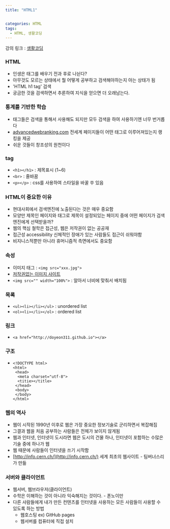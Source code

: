 ```yaml
---
title: "HTML1"


categories: HTML
tags:
  - HTML, 생활코딩
---
```


강의 링크 : [생활코딩](https://opentutorials.org/course/3084)

### HTML

- 인생은 태그를 배우기 전과 후로 나뉜다?
- 아무것도 모르는 상태에서 뭘 어떻게 공부하고 검색해야하는지 아는 상태가 됨
- 'HTML h1 tag' 검색
- 궁금한 것을 검색하면서 추론하여 지식을 얻으면 더 오래남는다.

### 통계를 기반한 학습

- 태그들은 검색을 통해서 사용해도 되지만 모두 검색을 하여 사용하기엔 너무 번거롭다
- [advancedwebranking.com](advancedwebranking.com) 전세계 페이지들이 어떤 태그로 이루어져있는지 랭킹을 제공
- 쉬운 것들이 창조성의 원천이다

### **tag**

- `<h1></h1>` : 제목표시 (1~6)
- `<br>` : 줄바꿈
- `<p></p>` : css를 사용하여 스타일을 바꿀 쑤 있음

### HTML이 중요한 이유

- 현대사회에서 검색엔진에 노출된다는 것은 매우 중요함
- 모양만 제목인 페이지와 태그로 제목이 설정되있는 페이지 중에 어떤 페이지가 검색 엔진에게 선택받을까?
- 웹의 핵심 철학은 접근성, 웹은 저작권이 없는 공공재
- 접근성 accessibility 신체적인 장애가 있는 사람들도 접근이 쉬워야함
- 비지니스적뿐만 아니라 휴머니즘적 측면에서도 중요함

### 속성

- 이미지 태그 : `<img src="xxx.jpg">`
- [저작권없는 이미지 사이트](unsplash.com)
- `<img src="" width="100%">` : 알아서 너비에 맞춰서 배치됨

### 목록

- `<ul><li></li></ul>` : unordered list
- `<ol><li></li></ol>` : ordered list

### 링크

- `<a href="http://doyeon311.github.io"></a>`

### 구조

- ```
  <!DOCTYPE html>
  <html>
   <head>
    <meta charset="utf-8">
    <titie></title>
   </head>
   <body>
   </body>
  </html>
  ```

### 웹의 역사

- 웹이 시작된 1990년 이후로 웹은 가장 중요한 정보기술로 군리하면서 복잡해짐
- 그결과 웹을 처음 공부하는 사람들은 전체가 보이지 않게됨
- 웹과 인터넷, 인터넷이 도시라면 웹은 도시의 건물 하나, 인터넷이 포함하는 수많은 기술 중에 하나가 웹
- 웹 때문에 사람들이 인터넷을 쓰기 시작함
- [http://info.cern.ch/](http://info.cern.ch/) 세계 최초의 웹사이트 - 팀버너스리가 만듦

### 서버와 클라이언트

- 웹서버, 웹브라우저(클라이언트)
- 수학은 이해하는 것이 아니라 익숙해지는 것이다. - 폰노이만
- 다른 사람들에게 내가 만든 컨텐츠를 인터넷을 사용하는 모든 사람들이 사용할 수 있도록 하는 방법
  - 웹호스팅 ex) GitHub pages
  - 웹서버를 컴퓨터에 직접 설치
